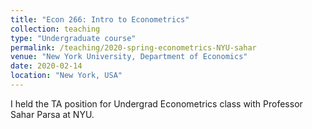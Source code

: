 ```yaml
---
title: "Econ 266: Intro to Econometrics"
collection: teaching
type: "Undergraduate course"
permalink: /teaching/2020-spring-econometrics-NYU-sahar
venue: "New York University, Department of Economics"
date: 2020-02-14
location: "New York, USA"
---
```


I held the TA position for Undergrad Econometrics class with
Professor Sahar Parsa at NYU.
